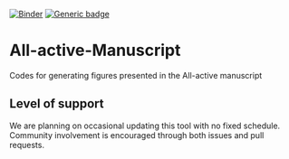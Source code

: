  [![Binder](https://mybinder.org/badge_logo.svg)](https://mybinder.org/v2/gh/anirban6908/All-active-Manuscript/master) [![Generic badge](https://img.shields.io/badge/License-Allen_Institute-yellow.svg)](https://alleninstitute.org/legal/terms-use/)

# All-active-Manuscript
Codes for generating figures presented in the All-active manuscript


## Level of support
We are planning on occasional updating this tool with no fixed schedule. Community involvement is encouraged through both issues and pull requests.